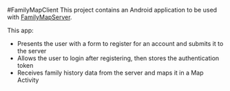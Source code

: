 #FamilyMapClient
This project contains an Android application to be used with [FamilyMapServer](https://github.com/macarpenter12/FamilyMapServer).

This app:
* Presents the user with a form to register for an account and submits it to the server
* Allows the user to login after registering, then stores the authentication token
* Receives family history data from the server and maps it in a Map Activity
